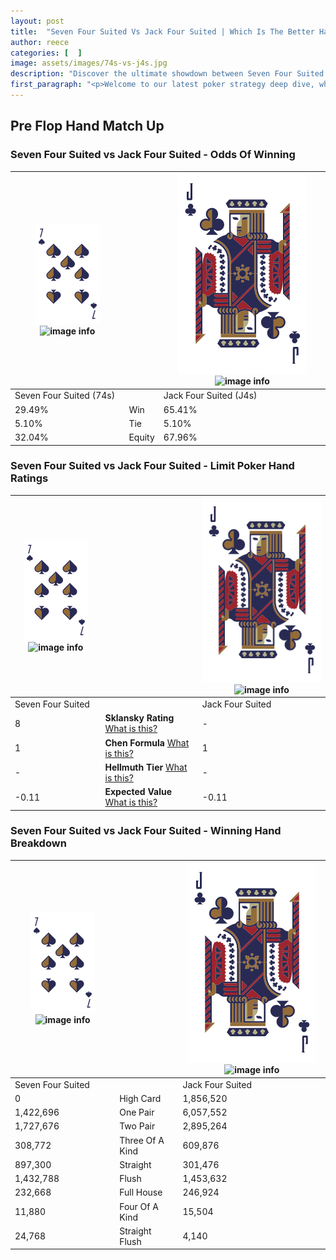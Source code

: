 ```yaml
---
layout: post
title:  "Seven Four Suited Vs Jack Four Suited | Which Is The Better Hand In Poker? A Complete Guide"
author: reece
categories: [  ]
image: assets/images/74s-vs-j4s.jpg
description: "Discover the ultimate showdown between Seven Four Suited and Jack Four Suited in poker! Uncover the odds, strategies, and scenarios where one hand triumphs over the other. Get ready to up your poker game with this thrilling analysis."
first_paragraph: "<p>Welcome to our latest poker strategy deep dive, where we're pitting two distinct hands against each other in a high-stakes showdown: Seven Four Suited vs Jack Four Suited.</p><p>In the dynamic world of poker, every decision counts, and knowing which hand holds the upper hand is key to your success at the table.</p><p>In this article, we'll dissect these two hands, explore the scenarios where one dominates the other, and equip you with the knowledge to make strategic choices that can tip the odds in your favor.</p><p>Get ready to unravel the intriguing dynamics of these poker hands and elevate your game to new heights.</p>"
---
```




[comment]: # (sp0)

## Pre Flop Hand Match Up

<div class="table hand-ratings" markdown="1"> 



### Seven Four Suited vs Jack Four Suited - Odds Of Winning


    
| ![image info](assets/images/hand1/7.png) ![image info](assets/images/hand1/4s.png) |  | ![image info](assets/images/hand2/J.png) ![image info](assets/images/hand2/4s.png) |
| -------- | -------- | -------- |
| Seven Four Suited (74s) |  | Jack Four Suited (J4s) |
| 29.49% | Win | 65.41% |
| 5.10% | Tie | 5.10% |
| 32.04% | Equity | 67.96% |




[comment]: # (sp1)



### Seven Four Suited vs Jack Four Suited - Limit Poker Hand Ratings


    
| ![image info](assets/images/hand1/7.png) ![image info](assets/images/hand1/4s.png) |  | ![image info](assets/images/hand2/J.png) ![image info](assets/images/hand2/4s.png) |
| -------- | -------- | -------- |
| Seven Four Suited |  | Jack Four Suited |
| 8 | **Sklansky Rating** [What is this?](/sklansky-rating-explained) | - |
| 1 | **Chen Formula** [What is this?](/chen-formula-explained) | 1 |
| - | **Hellmuth Tier** [What is this?](/Hellmuth-tier-explained) | - |
| -0.11 | **Expected Value** [What is this?](/expected-value-explained) | -0.11 |




[comment]: # (sp2)



### Seven Four Suited vs Jack Four Suited - Winning Hand Breakdown


    
| ![image info](assets/images/hand1/7.png) ![image info](assets/images/hand1/4s.png) |  | ![image info](assets/images/hand2/J.png) ![image info](assets/images/hand2/4s.png) |
| -------- | -------- | -------- |
| Seven Four Suited |  | Jack Four Suited |
| 0 | High Card | 1,856,520 |
| 1,422,696 | One Pair | 6,057,552 |
| 1,727,676 | Two Pair | 2,895,264 |
| 308,772 | Three Of A Kind | 609,876 |
| 897,300 | Straight | 301,476 |
| 1,432,788 | Flush | 1,453,632 |
| 232,668 | Full House | 246,924 |
| 11,880 | Four Of A Kind | 15,504 |
| 24,768 | Straight Flush | 4,140 |




[comment]: # (sp3)



</div>

[comment]: # (sp4)



[comment]: # (sp5)

